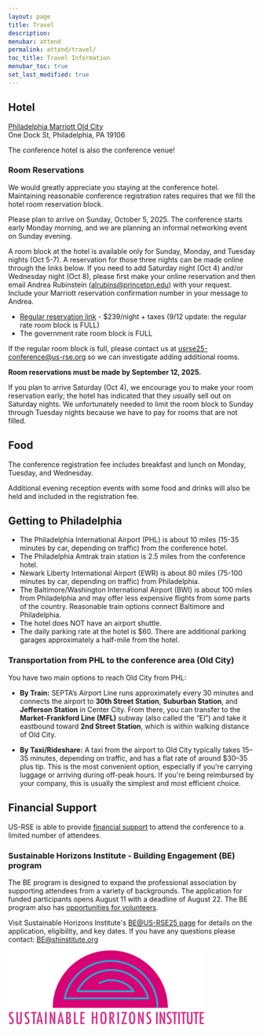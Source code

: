 ```yaml
---
layout: page
title: Travel
description: 
menubar: attend
permalink: attend/travel/
toc_title: Travel Information
menubar_toc: true
set_last_modified: true
---
```



## Hotel

[Philadelphia Marriott Old City](https://www.marriott.com/en-us/hotels/phlmo-philadelphia-marriott-old-city/overview/) <br>
One Dock St, Philadelphia, PA 19106

The conference hotel is also the conference venue!

### Room Reservations

We would greatly appreciate you staying at the conference hotel.  Maintaining reasonable conference registration rates requires that we fill the hotel room reservation block.

Please plan to arrive on Sunday, October 5, 2025.  The conference starts early Monday morning, and we are planning an informal networking event on Sunday evening.

A room block at the hotel is available only for Sunday, Monday, and Tuesday nights (Oct 5-7). A reservation for those three nights can be made online through the links below. If you need to add Saturday night (Oct 4) and/or Wednesday night (Oct 8), please first make your online reservation and then email Andrea Rubinstein (alrubins@princeton.edu) with your request. Include your Marriott reservation confirmation number in your message to Andrea.

* [Regular reservation link](https://www.marriott.com/event-reservations/reservation-link.mi?id=1737661853085&key=GRP&guestreslink2=true&app=resvlink ) - $239/night + taxes (9/12 update: the regular rate room block is FULL)
* The government rate room block is FULL

If the regular room block is full, please contact us at [usrse25-conference@us-rse.org](mailto:usrse25-conference@us-rse.org) so we can investigate adding additional rooms.

**Room reservations must be made by September 12, 2025.**

If you plan to arrive Saturday (Oct 4), we encourage you to make your room reservation early; the hotel has indicated that they usually sell out on Saturday nights. We unfortunately needed to limit the room block to Sunday through Tuesday nights because we have to pay for rooms that are not filled.


## Food

The conference registration fee includes breakfast and lunch on Monday, Tuesday, and Wednesday.  

Additional evening reception events with some food and drinks will also be held and included in the registration fee. 


## Getting to Philadelphia

* The Philadelphia International Airport (PHL) is about 10 miles (15-35 minutes by car, depending on traffic) from the conference hotel. 
* The Philadelphia Amtrak train station is 2.5 miles from the conference hotel.
* Newark Liberty International Airport (EWR) is about 80 miles (75-100 minutes by car, depending on traffic) from Philadelphia.
* The Baltimore/Washington International Airport (BWI) is about 100 miles from Philadelphia and may offer less expensive flights from some parts of the country. Reasonable train options connect Baltimore and Philadelphia. 
* The hotel does NOT have an airport shuttle.
* The daily parking rate at the hotel is $60.  There are additional parking garages approximately a half-mile from the hotel.  

### Transportation from PHL to the conference area (Old City)
You have two main options to reach Old City from PHL:

* **By Train:**
SEPTA’s Airport Line runs approximately every 30 minutes and connects the airport to **30th Street Station**, **Suburban Station**, and **Jefferson Station** in Center City. From there, you can transfer to the **Market-Frankford Line (MFL)** subway (also called the “El”) and take it eastbound toward **2nd Street Station**, which is within walking distance of Old City.

* **By Taxi/Rideshare:**
A taxi from the airport to Old City typically takes 15–35 minutes, depending on traffic, and has a flat rate of around $30–35 plus tip. This is the most convenient option, especially if you're carrying luggage or arriving during off-peak hours. If you're being reimbursed by your company, this is usually the simplest and most efficient choice.

## Financial Support

US-RSE is able to provide [financial support](https://us-rse.org/usrse25/attend/financialsupport/) to attend the conference to a limited number of attendees.

### Sustainable Horizons Institute - Building Engagement (BE) program

The BE program is designed to expand the professional association by supporting attendees from a variety of backgrounds. The application for funded participants opens August 11 with a deadline of August 22. The BE program also has [opportunities for volunteers](https://us-rse.org/usrse25/participate/volunteer/).

Visit Sustainable Horizons Institute's [BE@US-RSE25 page](https://shinstitute.org/building-engagement-us-rse-2025/) for details on the application, eligibility, and key dates. If you have any questions please contact: BE@shinstitute.org

<img src = "../../assets/img/SustainableHorizons_LogoV2_transparent.png" style="width:400px;height:auto;">

